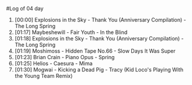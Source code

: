 #Log of 04 day

1. [00:00] Explosions in the Sky - Thank You (Anniversary Compilation) - The Long Spring
1. [01:17] Maybeshewill - Fair Youth - In the Blind
1. [01:18] Explosions in the Sky - Thank You (Anniversary Compilation) - The Long Spring
1. [01:19] Moshimoss - Hidden Tape No.66 - Slow Days It Was Super
1. [01:23] Brian Crain - Piano Opus - Spring
1. [01:25] Helios - Caesura - Mima
1. [01:30] Mogwai - Kicking a Dead Pig - Tracy (Kid Loco's Playing With the Young Team Remix)
